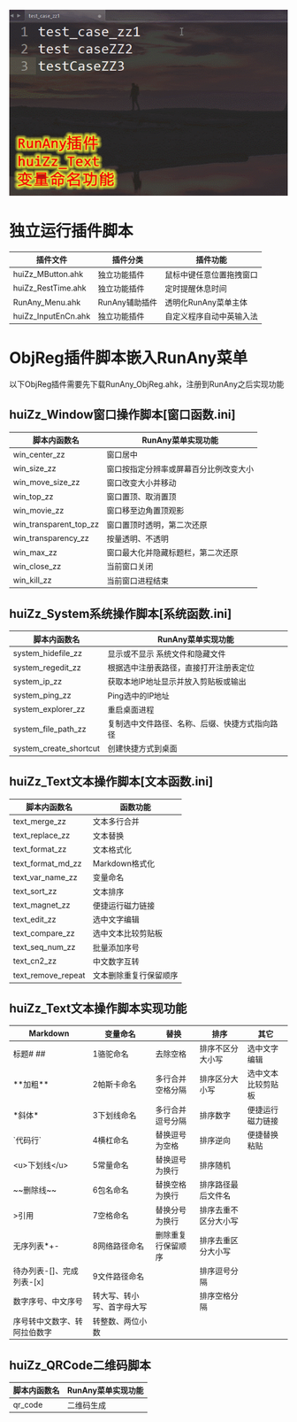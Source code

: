 ![RunAny_huiZz_Text变量命名功能](/assets/images/RunAny_huiZz_Text变量命名功能.gif)

# 独立运行插件脚本
| 插件文件            | 插件分类       | 插件功能                 |
| ------------------- | -------------- | ------------------------ |
| huiZz_MButton.ahk   | 独立功能插件   | 鼠标中键任意位置拖拽窗口 |
| huiZz_RestTime.ahk  | 独立功能插件   | 定时提醒休息时间         |
| RunAny_Menu.ahk     | RunAny辅助插件 | 透明化RunAny菜单主体     |
| huiZz_InputEnCn.ahk | 独立功能插件   | 自定义程序自动中英输入法  |

# ObjReg插件脚本嵌入RunAny菜单
以下ObjReg插件需要先下载RunAny_ObjReg.ahk，注册到RunAny之后实现功能

## huiZz_Window窗口操作脚本[窗口函数.ini]

| 脚本内函数名            | RunAny菜单实现功能                      |
| ---------------------- | -------------------------------------- |
| win_center_zz          | 窗口居中                               |
| win_size_zz            | 窗口按指定分辨率或屏幕百分比例改变大小    |
| win_move_size_zz       | 窗口改变大小并移动                      |
| win_top_zz             | 窗口置顶、取消置顶                      |
| win_movie_zz           | 窗口移至边角置顶观影                    |
| win_transparent_top_zz | 窗口置顶时透明，第二次还原               |
| win_transparency_zz    | 按量透明、不透明                        |
| win_max_zz             | 窗口最大化并隐藏标题栏，第二次还原       |
| win_close_zz           | 当前窗口关闭                           |
| win_kill_zz            | 当前窗口进程结束                        |

## huiZz_System系统操作脚本[系统函数.ini]

| 脚本内函数名           | RunAny菜单实现功能                             |
| ---------------------- | ---------------------------------------------- |
| system_hidefile_zz     | 显示或不显示 系统文件和隐藏文件                |
| system_regedit_zz      | 根据选中注册表路径，直接打开注册表定位         |
| system_ip_zz           | 获取本地IP地址显示并放入剪贴板或输出           |
| system_ping_zz         | Ping选中的IP地址                               |
| system_explorer_zz     | 重启桌面进程                                   |
| system_file_path_zz    | 复制选中文件路径、名称、后缀、快捷方式指向路径 |
| system_create_shortcut | 创建快捷方式到桌面                             |

## huiZz_Text文本操作脚本[文本函数.ini]

| 脚本内函数名       | 函数功能               |
| ------------------ | ---------------------- |
| text_merge_zz      | 文本多行合并           |
| text_replace_zz    | 文本替换               |
| text_format_zz     | 文本格式化             |
| text_format_md_zz  | Markdown格式化         |
| text_var_name_zz   | 变量命名               |
| text_sort_zz       | 文本排序               |
| text_magnet_zz     | 便捷运行磁力链接       |
| text_edit_zz       | 选中文字编辑           |
| text_compare_zz    | 选中文本比较剪贴板     |
| text_seq_num_zz    | 批量添加序号           |
| text_cn2_zz        | 中文数字互转           |
| text_remove_repeat | 文本删除重复行保留顺序 |

## huiZz_Text文本操作脚本实现功能

| Markdown                     | 变量命名                   | 替换               | 排序                 | 其它               |
| ---------------------------- | -------------------------- | ------------------ | -------------------- | ------------------ |
| 标题# ##                     | 1骆驼命名                  | 去除空格           | 排序不区分大小写     | 选中文字编辑       |
| \*\*加粗\*\*                 | 2帕斯卡命名                | 多行合并空格分隔   | 排序区分大小写       | 选中文本比较剪贴板 |
| \*斜体\*                     | 3下划线命名                | 多行合并逗号分隔   | 排序数字             | 便捷运行磁力链接   |
| \`代码行\`                   | 4横杠命名                  | 替换逗号为空格     | 排序逆向             | 便捷替换粘贴       |
| \<u\>下划线\</u\>              | 5常量命名                  | 替换逗号为换行     | 排序随机             |                    |
| \~\~删除线\~\~                 | 6包名命名                  | 替换空格为换行     | 排序路径最后文件名   |                    |
| \>引用                       | 7空格命名                  | 替换分号为换行     | 排序去重不区分大小写 |                    |
| 无序列表\*+-                 | 8网络路径命名              | 删除重复行保留顺序 | 排序去重区分大小写   |                    |
| 待办列表-[]、完成列表-[x]    | 9文件路径命名              |                    | 排序逗号分隔         |                    |
| 数字序号、中文序号           | 转大写、转小写、首字母大写 |                    | 排序空格分隔         |                    |
| 序号转中文数字、转阿拉伯数字 | 转整数、两位小数           |                    |                      |                    |

## huiZz_QRCode二维码脚本

| 脚本内函数名 | RunAny菜单实现功能 |
| ------------ | ------------------ |
| qr_code      | 二维码生成         |


